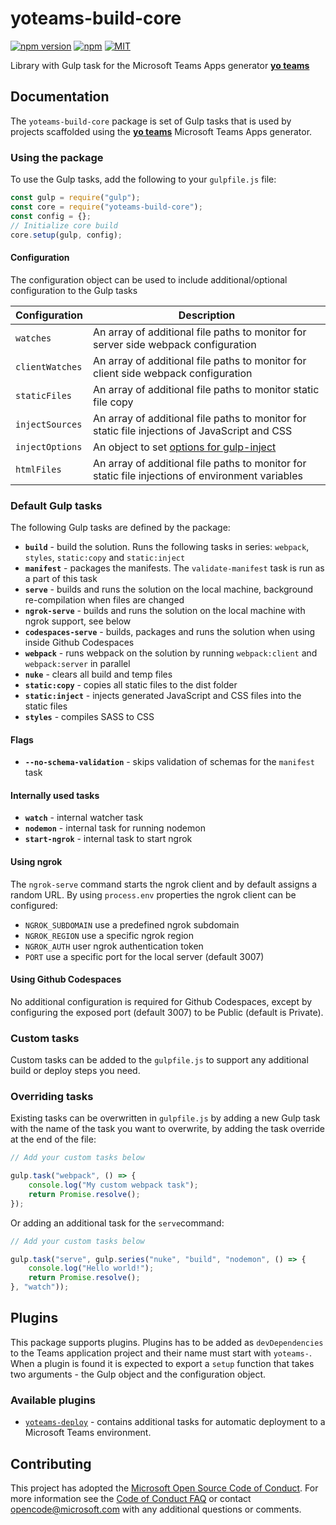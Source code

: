# yoteams-build-core

[![npm version](https://badge.fury.io/js/yoteams-build-core.svg)](https://www.npmjs.com/package/yoteams-build-core)
[![npm](https://img.shields.io/npm/dt/yoteams-build-core.svg)](https://www.npmjs.com/package/yoteams-build-core)
[![MIT](https://img.shields.io/npm/l/generator-teams.svg)](https://github.com/PnP/generator-teams/blob/master/LICENSE.md)

Library with Gulp task for the Microsoft Teams Apps generator [**yo teams**](https://aka.ms/yoteams)

## Documentation

The `yoteams-build-core` package is set of Gulp tasks that is used by projects scaffolded using the  [**yo teams**](https://aka.ms/yoteams) Microsoft Teams Apps generator.

### Using the package

To use the Gulp tasks, add the following to your `gulpfile.js` file:

``` JavaScript
const gulp = require("gulp");
const core = require("yoteams-build-core");
const config = {};
// Initialize core build
core.setup(gulp, config);
```

#### Configuration

The configuration object can be used to include additional/optional configuration to the Gulp tasks

| Configuration | Description |
|-|-|
| `watches`| An array of additional file paths to monitor for server side webpack configuration |
| `clientWatches`| An array of additional file paths to monitor for client side webpack configuration |
| `staticFiles`| An array of additional file paths to monitor static file copy |
| `injectSources`| An array of additional file paths to monitor for static file injections of JavaScript and CSS |
| `injectOptions`| An object to set [options for gulp-inject](https://github.com/klei/gulp-inject#options) |
| `htmlFiles`| An array of additional file paths to monitor for static file injections of environment variables |

### Default Gulp tasks

The following Gulp tasks are defined by the package:

* **`build`** - build the solution. Runs the following tasks in series: `webpack`, `styles`, `static:copy` and  `static:inject`
* **`manifest`** - packages the manifests. The `validate-manifest` task is run as a part of this task
* **`serve`** - builds and runs the solution on the local machine, background re-compilation when files are changed
* **`ngrok-serve`** - builds and runs the solution on the local machine with ngrok support, see below
* **`codespaces-serve`** - builds, packages and runs the solution when using inside Github Codespaces
* **`webpack`** - runs webpack on the solution by running `webpack:client` and `webpack:server` in parallel
* **`nuke`** - clears all build and temp files
* **`static:copy`** - copies all static files to the dist folder
* **`static:inject`** - injects generated JavaScript and CSS files into the static files
* **`styles`** - compiles SASS to CSS

#### Flags

* **`--no-schema-validation`** - skips validation of schemas for the `manifest` task

#### Internally used tasks

* **`watch`** - internal watcher task
* **`nodemon`** - internal task for running nodemon
* **`start-ngrok`** - internal task to start ngrok

#### Using ngrok

The `ngrok-serve` command starts the ngrok client and by default assigns a random URL. By using `process.env` properties the ngrok client can be configured:

* `NGROK_SUBDOMAIN` use a predefined ngrok subdomain
* `NGROK_REGION` use a specific ngrok region
* `NGROK_AUTH` user ngrok authentication token
* `PORT` use a specific port for the local server (default 3007)

#### Using Github Codespaces

No additional configuration is required for Github Codespaces, except by configuring the exposed port (default 3007) to be Public (default is Private).

### Custom tasks

Custom tasks can be added to the `gulpfile.js` to support any additional build or deploy steps you need.

### Overriding tasks

Existing tasks can be overwritten in `gulpfile.js` by adding a new Gulp task with the name of the task you want to overwrite, by adding the task override at the end of the file:

``` JavaScript
// Add your custom tasks below

gulp.task("webpack", () => {
    console.log("My custom webpack task");
    return Promise.resolve();
});
```

Or adding an additional task for the `serve`command:

``` JavaScript
// Add your custom tasks below

gulp.task("serve", gulp.series("nuke", "build", "nodemon", () => {
    console.log("Hello world!");
    return Promise.resolve();
}, "watch"));
```

## Plugins

This package supports plugins. Plugins has to be added as `devDependencies` to the Teams application project and their name must start with `yoteams-`. When a plugin is found it is expected to export a `setup` function that takes two arguments - the Gulp object and the configuration object.

### Available plugins

* [`yoteams-deploy`](https://github.com/pnp/generator-teams/packages/yoteams-deploy) - contains additional tasks for automatic deployment to a Microsoft Teams environment.

## Contributing

This project has adopted the [Microsoft Open Source Code of Conduct](https://opensource.microsoft.com/codeofconduct/). For more information see the [Code of Conduct FAQ](https://opensource.microsoft.com/codeofconduct/faq/) or contact [opencode@microsoft.com](mailto:opencode@microsoft.com) with any additional questions or comments.
